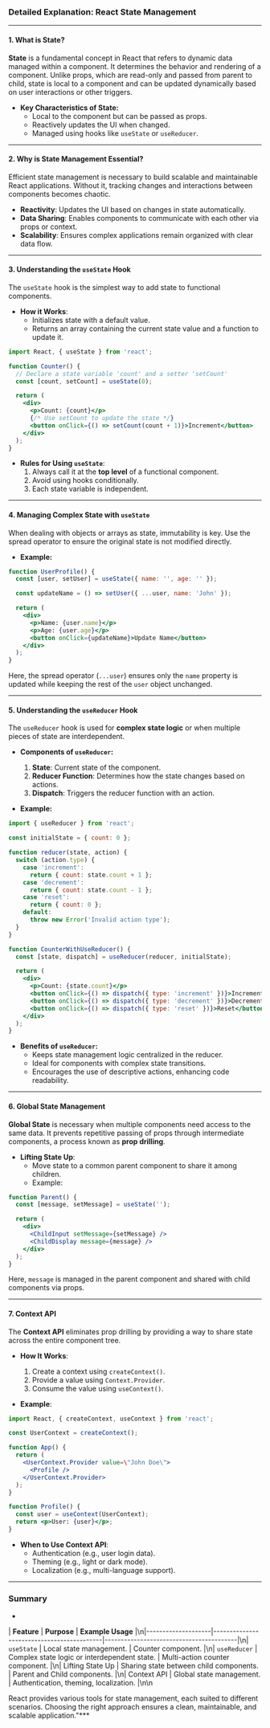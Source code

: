 ### Detailed Explanation: React State Management

---

#### **1. What is State?**

**State** is a fundamental concept in React that refers to dynamic data managed within a component. It determines the behavior and rendering of a component. Unlike props, which are read-only and passed from parent to child, state is local to a component and can be updated dynamically based on user interactions or other triggers.

- **Key Characteristics of State:**
  - Local to the component but can be passed as props.
  - Reactively updates the UI when changed.
  - Managed using hooks like `useState` or `useReducer`.

---

#### **2. Why is State Management Essential?**

Efficient state management is necessary to build scalable and maintainable React applications. Without it, tracking changes and interactions between components becomes chaotic.

- **Reactivity**: Updates the UI based on changes in state automatically.
- **Data Sharing**: Enables components to communicate with each other via props or context.
- **Scalability**: Ensures complex applications remain organized with clear data flow.

---

#### **3. Understanding the `useState` Hook**

The `useState` hook is the simplest way to add state to functional components.

- **How it Works**:
  - Initializes state with a default value.
  - Returns an array containing the current state value and a function to update it.

```jsx
import React, { useState } from 'react';

function Counter() {
  // Declare a state variable 'count' and a setter 'setCount'
  const [count, setCount] = useState(0);

  return (
    <div>
      <p>Count: {count}</p>
      {/* Use setCount to update the state */}
      <button onClick={() => setCount(count + 1)}>Increment</button>
    </div>
  );
}
```

- **Rules for Using `useState`**:
  1. Always call it at the **top level** of a functional component.
  2. Avoid using hooks conditionally.
  3. Each state variable is independent.

---

#### **4. Managing Complex State with `useState`**

When dealing with objects or arrays as state, immutability is key. Use the spread operator to ensure the original state is not modified directly.

- **Example:**
```jsx
function UserProfile() {
  const [user, setUser] = useState({ name: '', age: '' });

  const updateName = () => setUser({ ...user, name: 'John' });

  return (
    <div>
      <p>Name: {user.name}</p>
      <p>Age: {user.age}</p>
      <button onClick={updateName}>Update Name</button>
    </div>
  );
}
```

Here, the spread operator (`...user`) ensures only the `name` property is updated while keeping the rest of the `user` object unchanged.

---

#### **5. Understanding the `useReducer` Hook**

The `useReducer` hook is used for **complex state logic** or when multiple pieces of state are interdependent.

- **Components of `useReducer`:**
  1. **State**: Current state of the component.
  2. **Reducer Function**: Determines how the state changes based on actions.
  3. **Dispatch**: Triggers the reducer function with an action.

- **Example:**
```jsx
import { useReducer } from 'react';

const initialState = { count: 0 };

function reducer(state, action) {
  switch (action.type) {
    case 'increment':
      return { count: state.count + 1 };
    case 'decrement':
      return { count: state.count - 1 };
    case 'reset':
      return { count: 0 };
    default:
      throw new Error('Invalid action type');
  }
}

function CounterWithUseReducer() {
  const [state, dispatch] = useReducer(reducer, initialState);

  return (
    <div>
      <p>Count: {state.count}</p>
      <button onClick={() => dispatch({ type: 'increment' })}>Increment</button>
      <button onClick={() => dispatch({ type: 'decrement' })}>Decrement</button>
      <button onClick={() => dispatch({ type: 'reset' })}>Reset</button>
    </div>
  );
}
```

- **Benefits of `useReducer`:**
  - Keeps state management logic centralized in the reducer.
  - Ideal for components with complex state transitions.
  - Encourages the use of descriptive actions, enhancing code readability.

---

#### **6. Global State Management**

**Global State** is necessary when multiple components need access to the same data. It prevents repetitive passing of props through intermediate components, a process known as **prop drilling**.

- **Lifting State Up**:
  - Move state to a common parent component to share it among children.
  - Example:
```jsx
function Parent() {
  const [message, setMessage] = useState('');

  return (
    <div>
      <ChildInput setMessage={setMessage} />
      <ChildDisplay message={message} />
    </div>
  );
}
```

Here, `message` is managed in the parent component and shared with child components via props.

---

#### **7. Context API**

The **Context API** eliminates prop drilling by providing a way to share state across the entire component tree.

- **How It Works**:
  1. Create a context using `createContext()`.
  2. Provide a value using `Context.Provider`.
  3. Consume the value using `useContext()`.

- **Example**:
```jsx
import React, { createContext, useContext } from 'react';

const UserContext = createContext();

function App() {
  return (
    <UserContext.Provider value=\"John Doe\">
      <Profile />
    </UserContext.Provider>
  );
}

function Profile() {
  const user = useContext(UserContext);
  return <p>User: {user}</p>;
}
```

- **When to Use Context API**:
  - Authentication (e.g., user login data).
  - Theming (e.g., light or dark mode).
  - Localization (e.g., multi-language support).

---

### **Summary**
*
| **Feature**           |     **Purpose**                                   |   **Example Usage**                       |\n|--------------------|-------------------------------------------|-----------------------------------------|\n| 
`useState`         | Local state management.                   | Counter component.                     |\n| 
`useReducer`       | Complex state logic or interdependent state. | Multi-action counter component.         |\n| 
Lifting State Up   | Sharing state between child components.     | Parent and Child components.            |\n| 
Context API        | Global state management.                    | Authentication, theming, localization.  |\n\n

React provides various tools for state management, each suited to different scenarios. Choosing the right approach ensures a clean, maintainable, and scalable application."***
